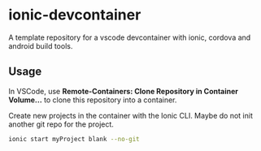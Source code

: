 # ionic-devcontainer

A template repository for a vscode devcontainer with ionic, cordova and android build tools.

## Usage

In VSCode, use **Remote-Containers: Clone Repository in Container Volume...** to clone this repository into a container.

Create new projects in the container with the Ionic CLI. Maybe do not init another git repo for the project.

```bash
ionic start myProject blank --no-git
```


